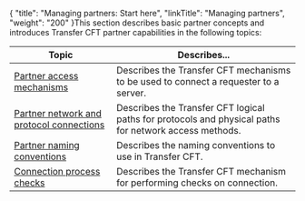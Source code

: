 {
    "title": "Managing  partners: Start here",
    "linkTitle": "Managing partners",
    "weight": "200"
}This section describes basic partner concepts and introduces Transfer
CFT partner capabilities in the following topics:


| Topic | Describes... |
| --- | --- |
| <a href="partner_access_mechanisms">Partner access mechanisms</a> | Describes the Transfer CFT mechanisms to be used to connect a requester to a server. |
| <a href="partner_network_and_protocol_connections">Partner network and protocol connections</a> | Describes the Transfer CFT logical paths for protocols and physical paths for network access methods. |
| <a href="partner_naming_conventions">Partner naming conventions</a> | Describes the naming conventions to use in Transfer CFT. |
| <a href="connection_process_checks">Connection process checks</a> | Describes the Transfer CFT mechanism for performing checks on connection. |


